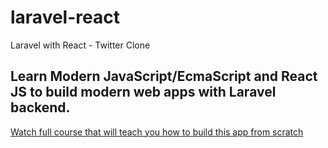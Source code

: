 # laravel-react
Laravel with React - Twitter Clone 
<h2>Learn Modern JavaScript/EcmaScript and React JS to build modern web apps with Laravel backend.</h2>
<a href="https://www.udemy.com/laravel-react/?couponCode=LARAVELREACT">Watch full course that will teach you how to build this app from scratch</a>
